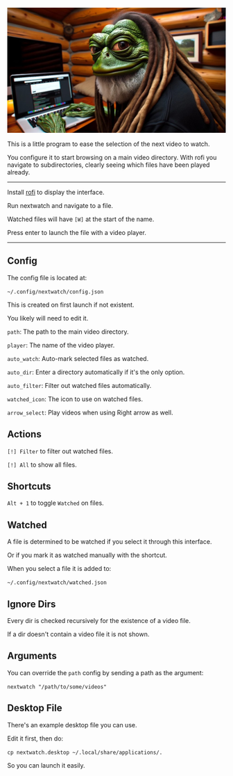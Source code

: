 ![](image.jpg)

This is a little program to ease the selection of the next video to watch.

You configure it to start browsing on a main video directory. With rofi you navigate to subdirectories, clearly seeing which files have been played already.

---

Install [rofi](https://github.com/davatorium/rofi) to display the interface.

Run nextwatch and navigate to a file.

Watched files will have `[W]` at the start of the name.

Press enter to launch the file with a video player.

---

## Config

The config file is located at:

`~/.config/nextwatch/config.json`

This is created on first launch if not existent.

You likely will need to edit it.

`path`: The path to the main video directory.

`player`: The name of the video player.

`auto_watch`: Auto-mark selected files as watched.

`auto_dir`: Enter a directory automatically if it's the only option.

`auto_filter`: Filter out watched files automatically.

`watched_icon`: The icon to use on watched files.

`arrow_select`: Play videos when using Right arrow as well.

## Actions

`[!] Filter` to filter out watched files.

`[!] All` to show all files.

## Shortcuts

`Alt + 1` to toggle `Watched` on files.

## Watched

A file is determined to be watched if you select it through this interface.

Or if you mark it as watched manually with the shortcut.

When you select a file it is added to:

`~/.config/nextwatch/watched.json`

## Ignore Dirs

Every dir is checked recursively for the existence of a video file.

If a dir doesn't contain a video file it is not shown.

## Arguments

You can override the `path` config by sending a path as the argument:

`nextwatch "/path/to/some/videos"`

## Desktop File

There's an example desktop file you can use.

Edit it first, then do:

`cp nextwatch.desktop ~/.local/share/applications/.`

So you can launch it easily.
